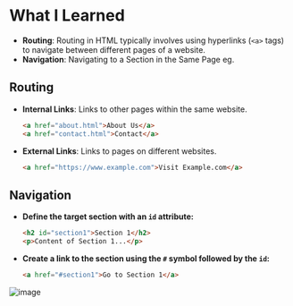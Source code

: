 # What I Learned

- **Routing**: Routing in HTML typically involves using hyperlinks (`<a>` tags) to navigate between different pages of a website.
- **Navigation**: Navigating to a Section in the Same Page
eg.
## Routing
- **Internal Links**: Links to other pages within the same website.
    ```html
    <a href="about.html">About Us</a>
    <a href="contact.html">Contact</a>
    ```

- **External Links**: Links to pages on different websites.
    ```html
    <a href="https://www.example.com">Visit Example.com</a>
    ```
## Navigation
- **Define the target section with an `id` attribute:**
    ```html
    <h2 id="section1">Section 1</h2>
    <p>Content of Section 1...</p>
    ```

- **Create a link to the section using the `#` symbol followed by the `id`:**
    ```html
    <a href="#section1">Go to Section 1</a>
    ```

![image](https://github.com/gambre09/Frontend-Development/assets/115577142/390f6876-42c2-45d4-9a03-b29bd4cde279)
